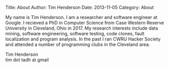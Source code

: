 Title: About
Author: Tim Henderson
Date: 2013-11-05
Category: About

My name is Tim Henderson. I am a researcher and software engineer at Google. I
recieved a PhD in Computer Science from Case Western Reserve University in
Cleveland, Ohio in 2017. My research interests include data mining, software
engineering, software testing, code clones, fault localization and program
analysis. In the past I ran CWRU Hacker Society and attended a number of
programming clubs in the Cleveland area.

Tim Henderson<br>
tim dot tadh at gmail
